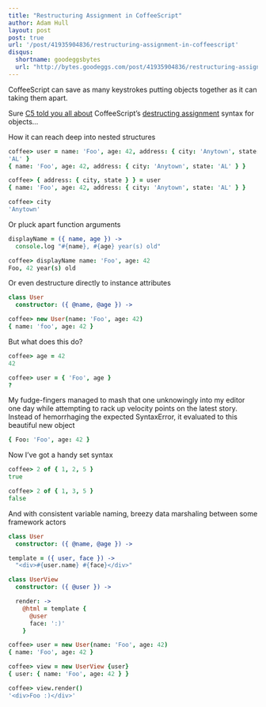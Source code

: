 ```yaml
---
title: "Restructuring Assignment in CoffeeScript"
author: Adam Hull
layout: post
post: true
url: '/post/41935904836/restructuring-assignment-in-coffeescript'
disqus:
  shortname: goodeggsbytes
  url: "http://bytes.goodeggs.com/post/41935904836/restructuring-assignment-in-coffeescript"
---
```


CoffeeScript can save as many keystrokes putting objects together as it can taking them apart.

<!-- more -->

Sure [C5 told you all about](http://blog.carbonfive.com/2011/09/28/destructuring-assignment-in-coffeescript/) CoffeeScript’s [destructing assignment](http://coffeescript.org/#destructuring) syntax for objects…

How it can reach deep into nested structures

``` coffeescript
coffee> user = name: 'Foo', age: 42, address: { city: 'Anytown', state:
'AL' }
{ name: 'Foo', age: 42, address: { city: 'Anytown', state: 'AL' } }

coffee> { address: { city, state } } = user
{ name: 'Foo', age: 42, address: { city: 'Anytown', state: 'AL' } }

coffee> city
'Anytown'
```

Or pluck apart function arguments

``` coffeescript
displayName = ({ name, age }) ->
  console.log "#{name}, #{age} year(s) old"

coffee> displayName name: 'Foo', age: 42
Foo, 42 year(s) old
```

Or even destructure directly to instance attributes

``` coffeescript
class User
  constructor: ({ @name, @age }) ->

coffee> new User(name: 'Foo', age: 42)
{ name: 'foo', age: 42 }
```

But what does this do?

``` coffeescript
coffee> age = 42
42

coffee> user = { 'Foo', age }
?
```

My fudge-fingers managed to mash that one unknowingly into my editor one day while attempting to rack up velocity points on the latest story. Instead of hemorrhaging the expected SyntaxError, it evaluated to this beautiful new object

``` coffeescript
{ Foo: 'Foo', age: 42 }
```

Now I’ve got a handy set syntax

``` coffeescript
coffee> 2 of { 1, 2, 5 }
true

coffee> 2 of { 1, 3, 5 }
false
```

And with consistent variable naming, breezy data marshaling between some framework actors

``` coffeescript
class User
  constructor: ({ @name, @age }) ->

template = ({ user, face }) ->
  "<div>#{user.name} #{face}</div>"

class UserView
  constructor: ({ @user }) ->

  render: ->
    @html = template {
      @user
      face: ':)'
    }

coffee> user = new User(name: 'Foo', age: 42)
{ name: 'Foo', age: 42 }

coffee> view = new UserView {user}
{ user: { name: 'Foo', age: 42 } }

coffee> view.render()
'<div>Foo :)</div>'
```
